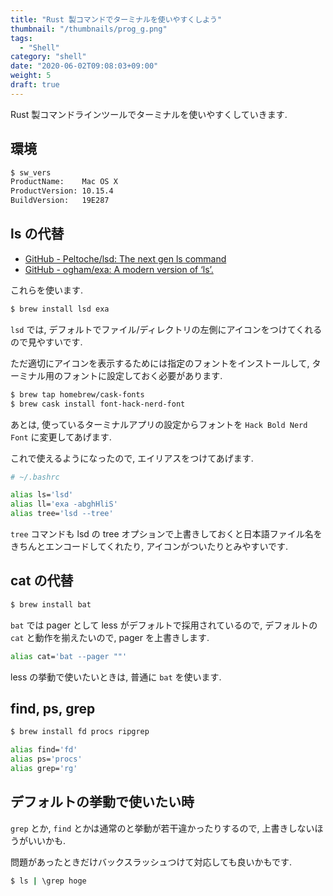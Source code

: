 ```yaml
---
title: "Rust 製コマンドでターミナルを使いやすくしよう"
thumbnail: "/thumbnails/prog_g.png"
tags:
  - "Shell"
category: "shell"
date: "2020-06-02T09:08:03+09:00"
weight: 5
draft: true
---
```


Rust 製コマンドラインツールでターミナルを使いやすくしていきます.

## 環境

``` bash
$ sw_vers
ProductName:    Mac OS X
ProductVersion: 10.15.4
BuildVersion:   19E287
```

## ls の代替

- [GitHub - Peltoche/lsd: The next gen ls command](https://github.com/Peltoche/lsd)
- [GitHub - ogham/exa: A modern version of ‘ls’.](https://github.com/ogham/exa)

これらを使います.

``` bash
$ brew install lsd exa
```

`lsd` では, デフォルトでファイル/ディレクトリの左側にアイコンをつけてくれるので見やすいです.

ただ適切にアイコンを表示するためには指定のフォントをインストールして, ターミナル用のフォントに設定しておく必要があります.

``` bash
$ brew tap homebrew/cask-fonts
$ brew cask install font-hack-nerd-font
```

あとは, 使っているターミナルアプリの設定からフォントを `Hack Bold Nerd Font` に変更してあげます.

これで使えるようになったので, エイリアスをつけてあげます.

``` bash
# ~/.bashrc

alias ls='lsd'
alias ll='exa -abghHliS'
alias tree='lsd --tree'
```

`tree` コマンドも lsd の tree オプションで上書きしておくと日本語ファイル名をきちんとエンコードしてくれたり, アイコンがついたりとみやすいです.

## cat の代替

``` bash
$ brew install bat
```

`bat` では pager として less がデフォルトで採用されているので, デフォルトの `cat` と動作を揃えたいので, pager を上書きします.

``` bash
alias cat='bat --pager ""'
```

less の挙動で使いたいときは, 普通に `bat` を使います.

## find, ps, grep

``` bash
$ brew install fd procs ripgrep
```

``` bash
alias find='fd'
alias ps='procs'
alias grep='rg'
```

## デフォルトの挙動で使いたい時

`grep` とか, `find` とかは通常のと挙動が若干違かったりするので, 上書きしないほうがいいかも.

問題があったときだけバックスラッシュつけて対応しても良いかもです.

``` bash
$ ls | \grep hoge
```
